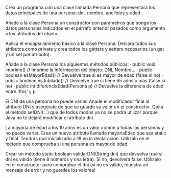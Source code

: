 Crea un programa con una clase llamada Persona que representará
los datos principales de una persona: dni, nombre, apellidos y edad.

Añade a la clase Persona un constructor con parámetros que ponga
los datos personales indicados en el párrafo anterior pasados
como argumento a los atributos del objeto.

Aplica el encapsulamiento básico a la clase Persona: Declara
todos sus atributos como private y crea todos los getters y 
setters necesarios (un get y un set por atributo).

Añade a la clase Persona los siguientes métodos públicos:
· public void imprime() // Imprime la información del objeto: DNI, Nombre...
· public boolean esMayorEdad() // Devuelve true si es mayor de edad (false si no)
· public boolean esJubilado() // Devuelve true si tiene 65 años o más (false si no)
· public int diferenciaEdad(Persona p) // Devuelve la diferencia de edad entre 'this' y p

El DNI de una persona no puede variar. Añade el modificador final al atributo DNI y asegúrate de que se guarde
su valor en el constructor. Quita el método setDNI(...) que de todos modos ya no se podrá
utilizar porque Java no te dejará modificar el atributo dni.

La mayoría de edad a los 10 años es un valor común a todas las personas
y no puede variar. Crea un nuevo atributo llamado mayoriaEdad que sea static
y final. Tendrás que inicializarlo a 18 en la declaración. Utilízalo en el método 
que comprueba si una persona es mayor de edad.

Crear un método static boolean validarDNI(String dni) que devuelva true si dni es válido
(tiene 8 números y una letra). Si no, devolverá false. Utilízalo en el constructor para comprobar
el dni (si no es válido, muestra un mensaje de error y no guardes los valores)